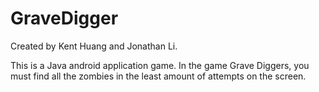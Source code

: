 # GraveDigger

Created by Kent Huang and Jonathan Li.


This is a Java android application game. In the game Grave Diggers, you must find all the zombies in the least amount of attempts on the screen. 
